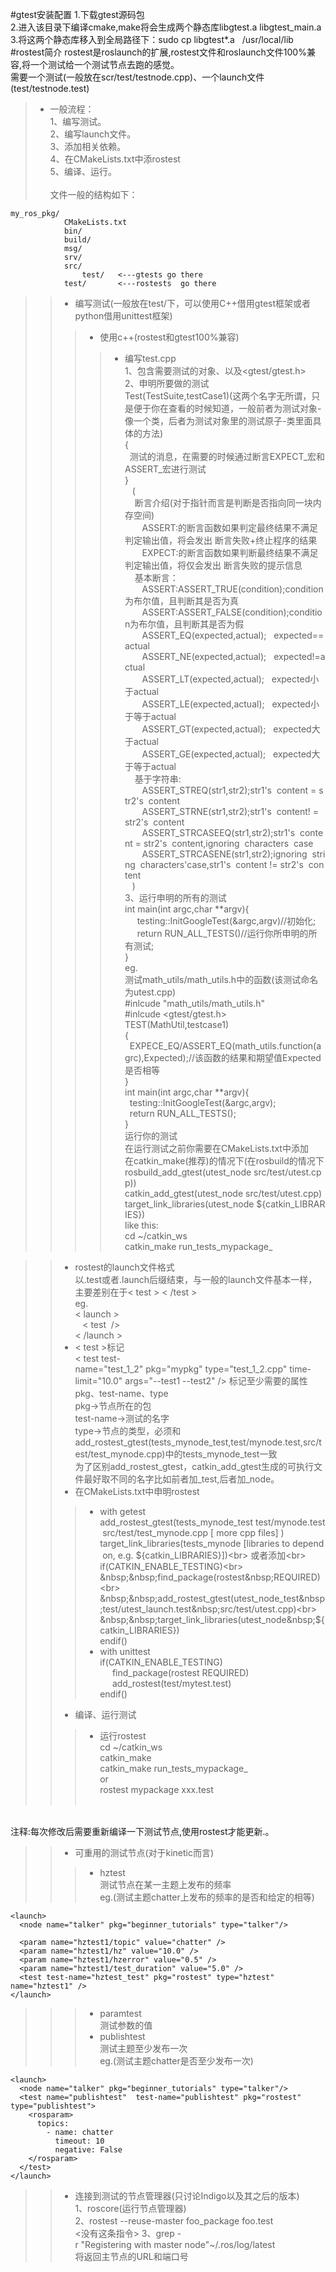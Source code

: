 #gtest安装配置
  1.下载gtest源码包<br>
  2.进入该目录下编译cmake,make将会生成两个静态库libgtest.a libgtest_main.a<br>
  3.将这两个静态库移入到全局路径下：sudo&nbsp;cp&nbsp;libgtest*.a&nbsp;&nbsp;&nbsp;/usr/local/lib<br>
#rostest简介
rostest是roslaunch的扩展,rostest文件和roslaunch文件100%兼容,将一个测试给一个测试节点去跑的感觉。<br>
需要一个测试(一般放在scr/test/testnode.cpp)、一个launch文件(test/testnode.test)
>* 一般流程：<br>
    1、编写测试。<br>
    2、编写launch文件。<br>
    3、添加相关依赖。<br>
    4、在CMakeLists.txt中添rostest<br>
    5、编译、运行。
    <br>
    <br>
    文件一般的结构如下：<br>
    
    my_ros_pkg/
                CMakeLists.txt
                bin/
                build/
                msg/
                srv/
                src/
                    test/   <---gtests go there
                test/       <---rostests  go there
    
>>* 编写测试(一般放在test/下，可以使用C++借用gtest框架或者python借用unittest框架)<br>
>>>* 使用c++(rostest和gtest100%兼容)<br>
>>>>* 编写test.cpp<br>
    1、包含需要测试的对象、以及<gtest/gtest.h><br>
    2、申明所要做的测试<br>
    Test(TestSuite,testCase1)(这两个名字无所谓，只是便于你在查看的时候知道，一般前者为测试对象-像一个类，后者为测试对象里的测试原子-类里面具体的方法)<br>
    {<br>
    &nbsp;&nbsp;测试的消息，在需要的时候通过断言EXPECT_宏和ASSERT_宏进行测试<br>
     }<br> 
     &nbsp;&nbsp;&nbsp;(<br>
     &nbsp;&nbsp;&nbsp;&nbsp;断言介绍(对于指针而言是判断是否指向同一块内存空间)<br>
     &nbsp;&nbsp;&nbsp;&nbsp;&nbsp;&nbsp;&nbsp;ASSERT:的断言函数如果判定最终结果不满足判定输出值，将会发出&nbsp;断言失败+终止程序的结果<br>
     &nbsp;&nbsp;&nbsp;&nbsp;&nbsp;&nbsp;&nbsp;EXPECT:的断言函数如果判断最终结果不满足判定输出值，将仅会发出&nbsp;断言失败的提示信息<br>
     &nbsp;&nbsp;&nbsp;&nbsp;基本断言：<br>
     &nbsp;&nbsp;&nbsp;&nbsp;&nbsp;&nbsp;&nbsp;ASSERT:ASSERT_TRUE(condition);condition为布尔值，且判断其是否为真<br> 
     &nbsp;&nbsp;&nbsp;&nbsp;&nbsp;&nbsp;&nbsp;ASSERT:ASSERT_FALSE(condition);condition为布尔值，且判断其是否为假<br>
     &nbsp;&nbsp;&nbsp;&nbsp;&nbsp;&nbsp;&nbsp;ASSERT_EQ(expected,actual);&nbsp;&nbsp;&nbsp;expected==actual<br>
     &nbsp;&nbsp;&nbsp;&nbsp;&nbsp;&nbsp;&nbsp;ASSERT_NE(expected,actual);&nbsp;&nbsp;&nbsp;expected!=actual<br>
     &nbsp;&nbsp;&nbsp;&nbsp;&nbsp;&nbsp;&nbsp;ASSERT_LT(expected,actual);&nbsp;&nbsp;&nbsp;expected小于actual<br>
     &nbsp;&nbsp;&nbsp;&nbsp;&nbsp;&nbsp;&nbsp;ASSERT_LE(expected,actual);&nbsp;&nbsp;&nbsp;expected小于等于actual<br>
     &nbsp;&nbsp;&nbsp;&nbsp;&nbsp;&nbsp;&nbsp;ASSERT_GT(expected,actual);&nbsp;&nbsp;&nbsp;expected大于actual<br>
     &nbsp;&nbsp;&nbsp;&nbsp;&nbsp;&nbsp;&nbsp;ASSERT_GE(expected,actual);&nbsp;&nbsp;&nbsp;expected大于等于actual<br>
     &nbsp;&nbsp;&nbsp;&nbsp;基于字符串:<br>
     &nbsp;&nbsp;&nbsp;&nbsp;&nbsp;&nbsp;&nbsp;ASSERT_STREQ(str1,str2);str1's&nbsp;&nbsp;content&nbsp;=&nbsp;str2's&nbsp;&nbsp;content<br>
     &nbsp;&nbsp;&nbsp;&nbsp;&nbsp;&nbsp;&nbsp;ASSERT_STRNE(str1,str2);str1's&nbsp;&nbsp;content!&nbsp;=&nbsp;str2's&nbsp;&nbsp;content<br>
     &nbsp;&nbsp;&nbsp;&nbsp;&nbsp;&nbsp;&nbsp;ASSERT_STRCASEEQ(str1,str2);str1's&nbsp;&nbsp;content&nbsp;=&nbsp;str2's&nbsp;&nbsp;content,ignoring&nbsp;&nbsp;characters&nbsp;&nbsp;case<br>
     &nbsp;&nbsp;&nbsp;&nbsp;&nbsp;&nbsp;&nbsp;ASSERT_STRCASENE(str1,str2);ignoring&nbsp;&nbsp;string&nbsp;&nbsp;characters'case,str1's&nbsp;&nbsp;content&nbsp;!=&nbsp;str2's&nbsp;&nbsp;content<br>
     &nbsp;&nbsp;&nbsp;)<br>
    3、运行申明的所有的测试<br>
     int&nbsp;main(int&nbsp;argc,char&nbsp;**argv){<br>
     &nbsp;&nbsp;&nbsp;&nbsp;&nbsp;testing::InitGoogleTest(&argc,argv)//初始化;<br>
     &nbsp;&nbsp;&nbsp;&nbsp;&nbsp;return&nbsp;RUN_ALL_TESTS()//运行你所申明的所有测试;<br>
     }<br>
     eg.<br>
     测试math_utils/math_utils.h中的函数(该测试命名为utest.cpp)<br>
     #inlcude&nbsp;"math_utils/math_utils.h"<br>
     #inlcude&nbsp;<gtest/gtest.h><br>
     TEST(MathUtil,testcase1)<br>
     {<br>
     &nbsp;&nbsp;EXPECE_EQ/ASSERT_EQ(math_utils.function(agrc),Expected);//该函数的结果和期望值Expected是否相等<br>
     }<br>
     int&nbsp;main(int&nbsp;argc,char&nbsp;**argv){  
     &nbsp;&nbsp;testing::InitGoogleTest(&argc,argv);<br> 
     &nbsp;&nbsp;return&nbsp;RUN_ALL_TESTS();<br>
     }<br>
     运行你的测试<br>
     在运行测试之前你需要在CMakeLists.txt中添加<br>
     在catkin_make(推荐)的情况下(在rosbuild的情况下rosbuild_add_gtest(utest_node&nbsp;src/test/utest.cpp))<br>
     catkin_add_gtest(utest_node&nbsp;src/test/utest.cpp)<br>
     target_link_libraries(utest_node&nbsp;${catkin_LIBRARIES})<br>
     like&nbsp;this:<br>
     cd ~/catkin_ws<br>
     catkin_make run_tests_mypackage_<TAB><br>
     
>>* rostest的launch文件格式<br>
    以.test或者.launch后缀结束，与一般的launch文件基本一样，主要差别在于<&nbsp;test&nbsp;>&nbsp;<&nbsp;/test&nbsp;><br>
    eg.<br>
    <&nbsp;launch&nbsp;><br>
    &nbsp;&nbsp;&nbsp;<&nbsp;test&nbsp;&nbsp;/><br>
    <&nbsp;/launch&nbsp;><br>
>>* <&nbsp;test&nbsp;>标记<br>
<&nbsp;test&nbsp;test-name="test_1_2"&nbsp;pkg="mypkg"&nbsp;type="test_1_2.cpp"&nbsp;time-limit="10.0"&nbsp;args="--test1&nbsp;--test2" />
标记至少需要的属性pkg、test-name、type<br>
pkg->节点所在的包<br>
test-name->测试的名字<br>
type->节点的类型，必须和add_rostest_gtest(tests_mynode_test,test/mynode.test,src/test/test_mynode.cpp)中的tests_mynode_test一致<br>
为了区别add_rostest_gtest，catkin_add_gtest生成的可执行文件最好取不同的名字比如前者加_test,后者加_node。
>>* 在CMakeLists.txt中申明rostest<br>
>>>* with&nbsp;getest<br>
    add_rostest_gtest(tests_mynode_test&nbsp;test/mynode.test&nbsp;src/test/test_mynode.cpp&nbsp;[&nbsp;more&nbsp;cpp&nbsp;files]&nbsp;)<br>
    target_link_libraries(tests_mynode&nbsp;[libraries&nbsp;to&nbsp;depend&nbsp;on,&nbsp;e.g.&nbsp;${catkin_LIBRARIES}])<br>
    或者添加<br>
    if(CATKIN_ENABLE_TESTING)<br>
    &nbsp;&nbsp;find_package(rostest&nbsp;REQUIRED)<br>
    &nbsp;&nbsp;add_rostest_gtest(utest_node_test&nbsp;test/utest_launch.test&nbsp;src/test/utest.cpp)<br>
    &nbsp;&nbsp;target_link_libraries(utest_node&nbsp;${catkin_LIBRARIES})<br>
    endif()<br>
>>>* with&nbsp;unittest<br>
    if(CATKIN_ENABLE_TESTING)<br>
    &nbsp;&nbsp;&nbsp;&nbsp;&nbsp;find_package(rostest&nbsp;REQUIRED)<br>
    &nbsp;&nbsp;&nbsp;&nbsp;&nbsp;add_rostest(test/mytest.test)<br>
    endif()<br>
>>* 编译、运行测试
>>>* 运行rostest<br>
   cd ~/catkin_ws<br>
   catkin_make<br>
   catkin_make&nbsp;run_tests_mypackage_<TAB><br>
   or<br>
   rostest&nbsp;mypackage&nbsp;xxx.test<br><br>
   <br>
   注释:每次修改后需要重新编译一下测试节点,使用rostest才能更新.。
   
>>* 可重用的测试节点(对于kinetic而言)
>>>* hztest<br>
    测试节点在某一主题上发布的频率<br>
    eg.(测试主题chatter上发布的频率的是否和给定的相等)
    
    <launch>
      <node name="talker" pkg="beginner_tutorials" type="talker"/>
    
      <param name="hztest1/topic" value="chatter" />
      <param name="hztest1/hz" value="10.0" />
      <param name="hztest1/hzerror" value="0.5" />
      <param name="hztest1/test_duration" value="5.0" />
      <test test-name="hztest_test" pkg="rostest" type="hztest" name="hztest1" />
    </launch>
>>>* paramtest<br>
    测试参数的值<br>
>>>* publishtest<br>
    测试主题至少发布一次<br>
    eg.(测试主题chatter是否至少发布一次)
    
    
    <launch>
      <node name="talker" pkg="beginner_tutorials" type="talker"/> 
      <test name="publishtest"  test-name="publishtest" pkg="rostest" type="publishtest">
        <rosparam>
          topics:
            - name: chatter
              timeout: 10
              negative: False
        </rosparam>
      </test>
    </launch>
    
>>* 连接到测试的节点管理器(只讨论Indigo以及其之后的版本)<br>
    1、roscore(运行节点管理器)<br>
    2、rostest&nbsp;--reuse-master&nbsp;foo_package&nbsp;foo.test<br><没有这条指令>
    3、grep&nbsp;-r&nbsp;"Registering&nbsp;with&nbsp;master&nbsp;node"~/.ros/log/latest<br>
    将返回主节点的URL和端口号